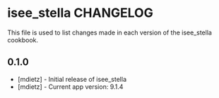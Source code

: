isee_stella CHANGELOG
==========================

This file is used to list changes made in each version of the isee_stella cookbook.

0.1.0
-----
- [mdietz] - Initial release of isee_stella
- [mdietz] - Current app version: 9.1.4
